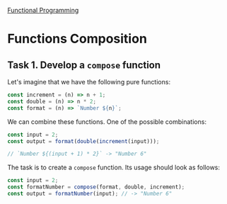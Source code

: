[Functional Programming](/fp)

# Functions Composition

## Task 1. Develop a `compose` function

Let's imagine that we have the following pure functions:

```js
const increment = (n) => n + 1;
const double = (n) => n * 2;
const format = (n) => `Number ${n}`;
```

We can combine these functions. One of the possible combinations:

```js
const input = 2;
const output = format(double(increment(input)));

// `Number ${(input + 1) * 2}` -> "Number 6"
```

The task is to create a `compose` function. Its usage should look as follows:

```js
const input = 2;
const formatNumber = compose(format, double, increment);
const output = formatNumber(input); // -> "Number 6"
```
